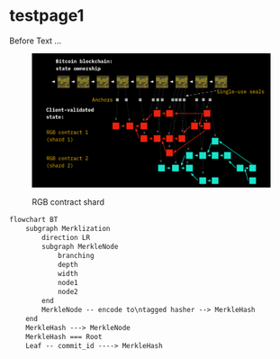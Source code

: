 # testpage1



Before Text ...

<figure><img src=".gitbook/assets/csv-shard-1.png" alt=""><figcaption><p>RGB contract shard</p></figcaption></figure>


```mermaid
flowchart BT
    subgraph Merklization
        direction LR
        subgraph MerkleNode
            branching
            depth
            width
            node1
            node2
        end
        MerkleNode -- encode to\ntagged hasher --> MerkleHash
    end
    MerkleHash ---> MerkleNode
    MerkleHash === Root
    Leaf -- commit_id ----> MerkleHash
```


